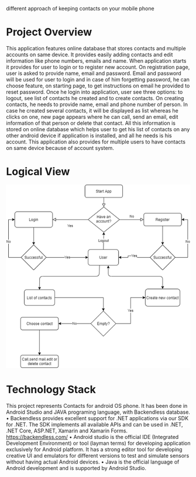 different approach of keeping contacts on your mobile phone


<h1>Project Overview</h1>


This application features online database that stores contacts and multiple accounts on same device. It provides easily adding contacts and edit information like phone numbers, emails and name. When application starts it provides for user to login or to register new account. On registration page, user is asked to provide name, email and password. Email and password will be used for user to login and in case of him forgetting password, he can choose feature, on starting page, to get instructions on email he provided to reset password. Once he login into application, user see three options: to logout, see list of contacts he created and to create contacts. On creating contacts, he needs to provide name, email and phone number of person. In case he created several contacts, it will be displayed as list whereas he clicks on one, new page appears where he can call, send an email, edit information of that person or delete that contact. All this information is stored on online database which helps user to get his list of contacts on any other android device if application is installed, and all he needs is his account. This application also provides for multiple users to have contacts on same device because of account system. 

<h1>Logical View</h1>



 ![Diagram](https://github.com/diktung/Kontakti/blob/master/Untitled%20Diagram.png)

<h1>Technology Stack</h1>



This project represents Contacts for android OS phone. It has been done in Android Studio and JAVA programing language, with Backendless database. 
•	Backendless provides excellent support for .NET applications via our SDK for .NET. 
The SDK implements all available APIs and can be used in .NET, .NET Core, ASP.NET, Xamarin and Xamarin Forms. https://backendless.com/ 
•	Android studio is the official IDE (Integrated Development Environment) or tool (layman terms) for developing application exclusively for Android platform. It has a strong editor tool for developing creative UI and emulators for different versions to test and simulate sensors without having actual Android devices. 
•	Java is the official language of Android development and is supported by Android Studio.
